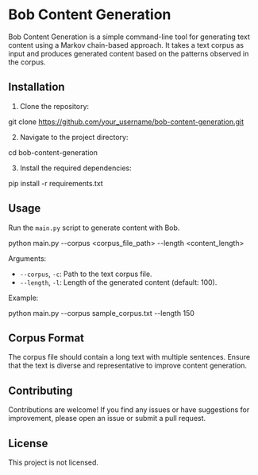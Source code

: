 # Bob Content Generation

Bob Content Generation is a simple command-line tool for generating text content using a Markov chain-based approach. It takes a text corpus as input and produces generated content based on the patterns observed in the corpus.

## Installation

1. Clone the repository:

git clone https://github.com/your_username/bob-content-generation.git


2. Navigate to the project directory:

cd bob-content-generation


3. Install the required dependencies:

pip install -r requirements.txt


## Usage

Run the `main.py` script to generate content with Bob.

python main.py --corpus <corpus_file_path> --length <content_length>


Arguments:
- `--corpus`, `-c`: Path to the text corpus file.
- `--length`, `-l`: Length of the generated content (default: 100).

Example:

python main.py --corpus sample_corpus.txt --length 150


## Corpus Format

The corpus file should contain a long text with multiple sentences. Ensure that the text is diverse and representative to improve content generation.

## Contributing

Contributions are welcome! If you find any issues or have suggestions for improvement, please open an issue or submit a pull request.

## License

This project is not licensed.

